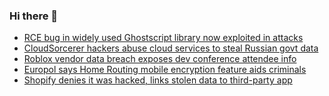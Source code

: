 ### Hi there 👋

<!--START_SECTION:feed-->
* [RCE bug in widely used Ghostscript library now exploited in attacks](https://www.bleepingcomputer.com/news/security/rce-bug-in-widely-used-ghostscript-library-now-exploited-in-attacks/)
* [CloudSorcerer hackers abuse cloud services to steal Russian govt data](https://www.bleepingcomputer.com/news/security/cloudsorcerer-hackers-abuse-cloud-services-to-steal-russian-govt-data/)
* [Roblox vendor data breach exposes dev conference attendee info](https://www.bleepingcomputer.com/news/security/roblox-vendor-data-breach-exposes-dev-conference-attendee-info/)
* [Europol says Home Routing mobile encryption feature aids criminals](https://www.bleepingcomputer.com/news/security/europol-says-home-routing-mobile-encryption-feature-aids-criminals/)
* [Shopify denies it was hacked, links stolen data to third-party app](https://www.bleepingcomputer.com/news/security/shopify-denies-it-was-hacked-links-stolen-data-to-third-party-app/)
<!--END_SECTION:feed-->

<!--
**frankenk/frankenk** is a ✨ _special_ ✨ repository because its `README.md` (this file) appears on your GitHub profile.

Here are some ideas to get you started:

- 🔭 I’m currently working on ...
- 🌱 I’m currently learning ...
- 👯 I’m looking to collaborate on ...
- 🤔 I’m looking for help with ...
- 💬 Ask me about ...
- 📫 How to reach me: ...
- 😄 Pronouns: ...
- ⚡ Fun fact: ...
-->



